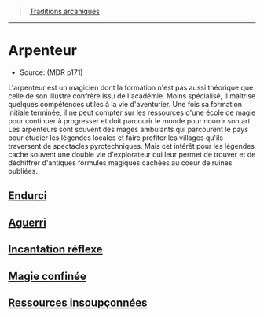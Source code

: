 ﻿---
!SubClassItem
Id: wizard_surveyor_hd.md#arpenteur
RootId: wizard_surveyor_hd.md
ParentLink: wizard_hd.md#traditions-arcaniques
Name: Arpenteur
ParentName: Traditions arcaniques
NameLevel: 1
Source: (MDR p171)
Attributes: {}
---
>  [Traditions arcaniques](hd_wizard_traditions_arcaniques.md)

---


# Arpenteur

- Source: (MDR p171)

L'arpenteur est un magicien dont la formation n'est pas aussi théorique que celle de son illustre confrère issu de l'académie. Moins spécialisé, il maîtrise quelques compétences utiles à la vie d'aventurier. Une fois sa formation initiale terminée, il ne peut compter sur les ressources d'une école de magie pour continuer à progresser et doit parcourir le monde pour nourrir son art. Les arpenteurs sont souvent des mages ambulants qui parcourent le pays pour étudier les légendes locales et faire profiter les villages qu'ils traversent de spectacles pyrotechniques. Mais cet intérêt pour les légendes cache souvent une double vie d'explorateur qui leur permet de trouver et de déchiffrer d'antiques formules magiques cachées au coeur de ruines oubliées.



## [Endurci](hd_wizard_surveyor_endurci.md)



## [Aguerri](hd_wizard_surveyor_aguerri.md)



## [Incantation réflexe](hd_wizard_surveyor_incantation_reflexe.md)



## [Magie confinée](hd_wizard_surveyor_magie_confinee.md)



## [Ressources insoupçonnées](hd_wizard_surveyor_ressources_insoupconnees.md)

